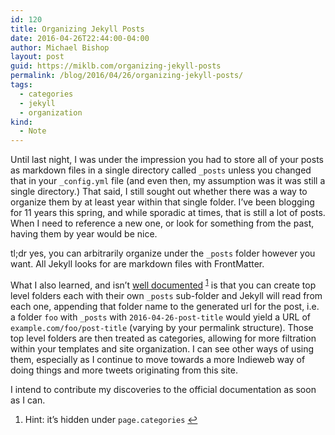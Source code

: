 ```yaml
---
id: 120
title: Organizing Jekyll Posts
date: 2016-04-26T22:44:00-04:00
author: Michael Bishop
layout: post
guid: https://miklb.com/organizing-jekyll-posts
permalink: /blog/2016/04/26/organizing-jekyll-posts/
tags:
  - categories
  - jekyll
  - organization
kind:
  - Note
---
```

<p>Until last night, I was under the impression you had to store all of your posts as markdown files in a single directory called <code class="highlighter-rouge">_posts</code> unless you changed that in your <code class="highlighter-rouge">_config.yml</code> file (and even then, my assumption was it was still a single directory.) That said, I still sought out whether there was a way to organize them by at least year within that single folder. I’ve been blogging for 11 years this spring, and while sporadic at times, that is still a lot of posts. When I need to reference a new one, or look for something from the past, having them by year would be nice.</p>

<p>tl;dr yes, you can arbitrarily organize under the <code class="highlighter-rouge">_posts</code> folder however you want. All Jekyll looks for are markdown files with FrontMatter.</p>

<p>What I also learned, and isn’t <a href="https://jekyllrb.com/docs/variables/">well documented</a> <sup id="fnref:1"><a href="#fn:1" class="footnote">1</a></sup> is that you can create top level folders each with their own <code class="highlighter-rouge">_posts</code> sub-folder and Jekyll will read from each one, appending that folder name to the generated url for the post, i.e. a folder <code class="highlighter-rouge">foo</code> with <code class="highlighter-rouge">_posts</code> with <code class="highlighter-rouge">2016-04-26-post-title</code> would yield a URL of <code class="highlighter-rouge">example.com/foo/post-title</code> (varying by your permalink structure). Those top level folders are then treated as categories, allowing for more filtration within your templates and site organization. I can see other ways of using them, especially as I continue to move towards a more Indieweb way of doing things and more tweets originating from this site.</p>

<p>I intend to contribute my discoveries to the official documentation as soon as I can.</p>

<p><a href="https://brid.gy/publish/twitter"></a></p>
<div class="footnotes">
  <ol>
    <li id="fn:1">
      <p>Hint: it’s hidden under <code class="highlighter-rouge">page.categories</code> <a href="#fnref:1" class="reversefootnote">↩</a></p>
    </li>
  </ol>
</div>